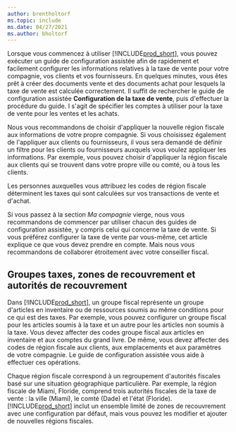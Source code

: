 ```yaml
---
author: brentholtorf
ms.topic: include
ms.date: 04/27/2021
ms.author: bholtorf
---
```

Lorsque vous commencez à utiliser [!INCLUDE[prod_short](../../../includes/prod_short.md)], vous pouvez exécuter un guide de configuration assistée afin de rapidement et facilement configurer les informations relatives à la taxe de vente pour votre compagnie, vos clients et vos fournisseurs. En quelques minutes, vous êtes prêt à créer des documents vente et des documents achat pour lesquels la taxe de vente est calculée correctement. Il suffit de rechercher le guide de configuration assistée **Configuration de la taxe de vente**, puis d'effectuer la procédure du guide. I s'agit de spécifier les comptes à utiliser pour la taxe de vente pour les ventes et les achats.  

Nous vous recommandons de choisir d'appliquer la nouvelle région fiscale aux informations de votre propre compagnie. Si vous choisissez également de l'appliquer aux clients ou fournisseurs, il vous sera demandé de définir un filtre pour les clients ou fournisseurs auxquels vous voulez appliquer les informations. Par exemple, vous pouvez choisir d'appliquer la région fiscale aux clients qui se trouvent dans votre propre ville ou comté, ou à tous les clients.

Les personnes auxquelles vous attribuez les codes de région fiscale déterminent les taxes qui sont calculées sur vos transactions de vente et d'achat.

Si vous passez à la section *Ma compagnie* vierge, nous vous recommandons de commencer par utiliser chacun des guides de configuration assistée, y compris celui qui concerne la taxe de vente. Si vous préférez configurer la taxe de vente par vous-même, cet article explique ce que vous devez prendre en compte. Mais nous vous recommandons de collaborer étroitement avec votre conseiller fiscal.  

## Groupes taxes, zones de recouvrement et autorités de recouvrement

Dans [!INCLUDE[prod_short](../../../includes/prod_short.md)], un groupe fiscal représente un groupe d'articles en inventaire ou de ressources soumis au même conditions pour ce qui est des taxes. Par exemple, vous pouvez configurer un groupe fiscal pour les articles soumis à la taxe et un autre pour les articles non soumis à la taxe. Vous devez affecter des codes groupe fiscal aux articles en inventaire et aux comptes du grand livre. De même, vous devez affecter des codes de région fiscale aux clients, aux emplacements et aux paramètres de votre compagnie. Le guide de configuration assistée vous aide à effectuer ces opérations.  

Chaque région fiscale correspond à un regroupement d'autorités fiscales basé sur une situation géographique particulière. Par exemple, la région fiscale de Miami, Floride, comprend trois autorités fiscales de la taxe de vente : la ville (Miami), le comté (Dade) et l'état (Floride). [!INCLUDE[prod_short](../../../includes/prod_short.md)] inclut un ensemble limité de zones de recouvrement avec une configuration par défaut, mais vous pouvez les modifier et ajouter de nouvelles régions fiscales.  

